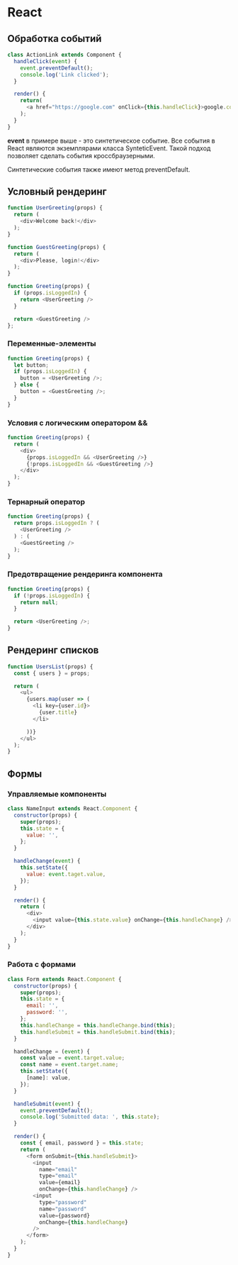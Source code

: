 # React

## Обработка событий

```js
class ActionLink extends Component {
  handleClick(event) {
    event.preventDefault();
    console.log('Link clicked');
  }

  render() {
    return(
      <a href="https://google.com" onClick={this.handleClick}>google.com</a>
    );
  }
}
```

**event** в примере выше - это синтетическое событие. Все события в React являются экземплярами класса SynteticEvent. Такой подход позволяет сделать события кроссбраузерными.

Синтетические события также имеют метод preventDefault.

## Условный рендеринг

```js
function UserGreeting(props) {
  return (
    <div>Welcome back!</div>
  );
}

function GuestGreeting(props) {
  return (
    <div>Please, login!</div>
  );
}

function Greeting(props) {
  if (props.isLoggedIn) {
    return <UserGreeting />
  }

  return <GuestGreeting />
};
```


### Переменные-элементы

```js
function Greeting(props) {
  let button;
  if (props.isLoggedIn) {
    button = <UserGreeting />;
  } else {
    button = <GuestGreeting />;
  }
}
```

### Условия с логическим оператором &&

```js
function Greeting(props) {
  return (
    <div>
      {props.isLoggedIn && <UserGreeting />}
      {!props.isLoggedIn && <GuestGreeting />}
    </div>
  );
}
```

### Тернарный оператор

```js
function Greeting(props) {
  return props.isLoggedIn ? (
    <UserGreeting />
  ) : (
    <GuestGreeting />
  );
}
```

### Предотвращение рендеринга компонента

```js
function Greeting(props) {
  if (!props.isLoggedIn) {
    return null;
  }

  return <UserGreeting />;
}
```

## Рендеринг списков

```js
function UsersList(props) {
  const { users } = props;

  return (
    <ul>
      {users.map(user => (
        <li key={user.id}>
          {user.title}
        </li>

      ))}
    </ul>
  );
} 
```

## Формы

### Управляемые компоненты

```js
class NameInput extends React.Component {
  constructor(props) {
    super(props);
    this.state = {
      value: '',
    };
  }

  handleChange(event) {
    this.setState({
      value: event.taget.value,
    });
  }

  render() {
    return (
      <div>
        <input value={this.state.value} onChange={this.handleChange} />
      </div>
    );
  }
}
```

### Работа с формами

```js
class Form extends React.Component {
  constructor(props) {
    super(props);
    this.state = {
      email: '',
      password: '',
    };
    this.handleChange = this.handleChange.bind(this);
    this.handleSubmit = this.handleSubmit.bind(this);
  }

  handleChange = (event) {
    const value = event.target.value;
    const name = event.target.name;
    this.setState({
      [name]: value,
    });
  }

  handleSubmit(event) {
    event.preventDefault();
    console.log('Submitted data: ', this.state);
  }

  render() {
    const { email, password } = this.state;
    return (
      <form onSubmit={this.handleSubmit}>
        <input
          name="email"
          type="email"
          value={email}
          onChange={this.handleChange} />
        <input
          type="password"
          name="password"
          value={password}
          onChange={this.handleChange}
        />
      </form>
    );
  }
}
```

